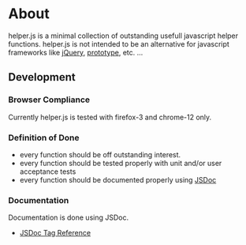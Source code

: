 # About

helper.js is a minimal collection of outstanding usefull javascript helper functions.
helper.js is not intended to be an alternative for javascript frameworks like [jQuery](http://jquery.com/),
[prototype](http://www.prototypejs.org/), etc. ...


## Development

### Browser Compliance

Currently helper.js is tested with firefox-3 and chrome-12 only.

### Definition of Done

- every function should be off outstanding interest.
- every function should be tested properly with unit and/or user acceptance tests
- every function should be documented properly using [JSDoc](http://code.google.com/p/jsdoc-toolkit/)

### Documentation

Documentation is done using JSDoc.

- [JSDoc Tag Reference](http://code.google.com/p/jsdoc-toolkit/wiki/TagReference)